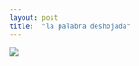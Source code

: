 ```yaml
---
layout: post
title:  "la palabra deshojada"
---
```


<img src="/pruebablog/archivos/la_palabra_deshojada_marcelo_sanhueza_vallejos" />
